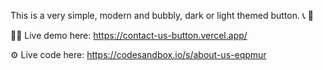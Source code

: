This is a very simple, modern and bubbly, dark or light themed button. 📞 📧

🧑‍💻 Live demo here: https://contact-us-button.vercel.app/

⚙️ Live code here: https://codesandbox.io/s/about-us-eqpmur
